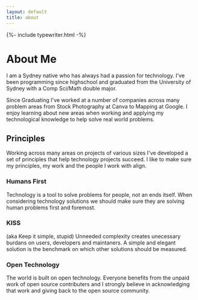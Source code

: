 ```yaml
---
layout: default
title: about
---
```


{%- include typewriter.html -%}

<script>
	window.addEventListener('DOMContentLoaded', (event) => {
		let textCursor = animatedCursor(`.wrapper *`, (t)=>{
				let r = t.split(" ");
				for (let i = 0; i < r.length - 1; i++) r[i]+= " ";
				return r;
			}, 30);
		textCursor.play();
	});
</script>

# About Me

I am a Sydney native who has always had a passion for technology. I've been programming since highschool and graduated from the University of Sydney with a Comp Sci/Math double major.

Since Graduating I've worked at a number of companies across many problem areas from Stock Photography at Canva to Mapping at Google. I enjoy learning about new areas when working and applying my technological knowledge to help solve real world problems.

## Principles

Working across many areas on projects of various sizes I've developed a set of principles that help technology projects succeed. I like to make sure my principles, my work and the people I work with align.

### Humans First

Technology is a tool to solve problems for people, not an ends itself. When considering technology solutions we should make sure they are solving human problems first and foremost.

### KISS

(aka Keep it simple, stupid) Unneeded complexity creates unecessary burdans on users, developers and maintaners. A simple and elegant solution is the benchmark on which other solutions should be measured.

### Open Technology

The world is built on open technology. Everyone benefits from the unpaid work of open source contributers and I strongly believe in acknowledging that work and giving back to the open source community.
